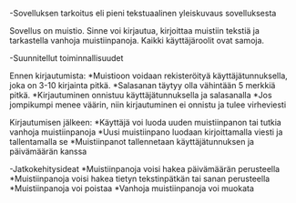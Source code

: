 -Sovelluksen tarkoitus eli pieni tekstuaalinen yleiskuvaus sovelluksesta

Sovellus on muistio. Sinne voi kirjautua, kirjoittaa muistiin tekstiä ja tarkastella vanhoja muistiinpanoja.
Kaikki käyttäjäroolit ovat samoja.

-Suunnitellut toiminnallisuudet

Ennen kirjautumista:
*Muistioon voidaan rekisteröityä käyttäjätunnuksella, joka on 3-10 kirjainta pitkä.
*Salasanan täytyy olla vähintään 5 merkkiä pitkä.
*Kirjautuminen onnistuu käyttäjätunnuksella ja salasanalla
*Jos jompikumpi menee väärin, niin kirjautuminen ei onnistu ja tulee virheviesti

Kirjautumisen jälkeen:
*Käyttäjä voi luoda uuden muistiinpanon tai tutkia vanhoja muistiinpanoja
*Uusi muistiinpano luodaan kirjoittamalla viesti ja tallentamalla se
*Muistiinpanot tallennetaan käyttäjätunnuksen ja päivämäärän kanssa

-Jatkokehitysideat
*Muistiinpanoja voisi hakea päivämäärän perusteella
*Muistiinpanoja voisi hakea tietyn tekstinpätkän tai sanan perusteella
*Muistiinpanoja voi poistaa
*Vanhoja muistiinpanoja voi muokata
